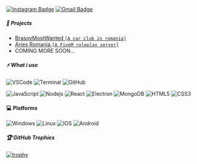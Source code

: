 [![Instagram Badge](https://img.shields.io/badge/-OxiJenuuu-purple?style=flat-square&logo=instagram&logoColor=white&link=https://instagram.com/kanna6501/)](https://instagram.com/oxijenuuu)
[![Gmail Badge](https://img.shields.io/badge/-contact@oxidev.ro-c14438?style=flat-square&logo=Gmail&logoColor=white&link=mailto:albu.vlad@oxidev.ro)](mailto:contact@oxidev.ro)

##### 🎯 Projects
- [BrasovMostWanted ``[A car club in romania]``](https://brasovmostwanted.ro/)
- [Aries Romania ``[A FiveM roleplay server]``](https://github.com/aries-ro)
- COMING MORE SOON...

##### ⚡ What i use
![VSCode](https://img.shields.io/badge/-VSCode-181717?style=flat-square&logo=visualstudiocode)
![Terminal](https://img.shields.io/badge/-Terminal-181717?style=flat-square&logo=powershell)
![GitHub](https://img.shields.io/badge/-GitHub-181717?style=flat-square&logo=github)

![JavaScript](https://img.shields.io/badge/-JavaScript-black?style=flat-square&logo=javascript)
![Nodejs](https://img.shields.io/badge/-Nodejs-black?style=flat-square&logo=Node.js)
![React](https://img.shields.io/badge/-React-black?style=flat-square&logo=react)
![Electron](https://img.shields.io/badge/-Electron-black?style=flat-square&logo=electron)
![MongoDB](https://img.shields.io/badge/-MongoDB-black?style=flat-square&logo=mongodb)
![HTML5](https://img.shields.io/badge/-HTML5-E34F26?style=flat-square&logo=html5&logoColor=white)
![CSS3](https://img.shields.io/badge/-CSS3-1572B6?style=flat-square&logo=css3)

#### 💻 Platforms
![Windows](https://img.shields.io/badge/-Windows-181717?style=flat-square&logo=windows)
![Linux](https://img.shields.io/badge/-Linux-181717?style=flat-square&logo=Linux)
![IOS](https://img.shields.io/badge/-IOS-181717?style=flat-square&logo=apple)
![Android](https://img.shields.io/badge/-Android-181717?style=flat-square&logo=android)

##### 🏆 GitHub Trophies 
[![trophy](https://github-profile-trophy.vercel.app/?username=OxiJenuuu)](https://github.com/ryo-ma/github-profile-trophy)
